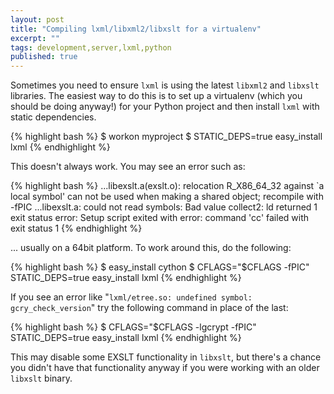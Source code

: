 ```yaml
---
layout: post
title: "Compiling lxml/libxml2/libxslt for a virtualenv"
excerpt: ""
tags: development,server,lxml,python
published: true
---
```


Sometimes you need to ensure `lxml` is using the latest `libxml2` and `libxslt` libraries. The easiest way to do this is to set up a virtualenv (which you should be doing anyway!) for your Python project and then install `lxml` with static dependencies.

{% highlight bash %}
$ workon myproject
$ STATIC_DEPS=true easy_install lxml
{% endhighlight %}

This doesn't always work. You may see an error such as:

{% highlight bash %}
...libexslt.a(exslt.o): relocation R_X86_64_32 against `a local symbol' can not be used when making a shared object; recompile with -fPIC
...libexslt.a: could not read symbols: Bad value
collect2: ld returned 1 exit status
error: Setup script exited with error: command 'cc' failed with exit status 1
{% endhighlight %}

... usually on a 64bit platform. To work around this, do the following:

{% highlight bash %}
$ easy_install cython
$ CFLAGS="$CFLAGS -fPIC" STATIC_DEPS=true easy_install lxml
{% endhighlight %}

If you see an error like "`lxml/etree.so: undefined symbol: gcry_check_version`" try the following command in place of the last:

{% highlight bash %}
$ CFLAGS="$CFLAGS -lgcrypt -fPIC" STATIC_DEPS=true easy_install lxml
{% endhighlight %}

This may disable some EXSLT functionality in `libxslt`, but there's a chance you didn't have that functionality anyway if you were working with an older `libxslt` binary.
